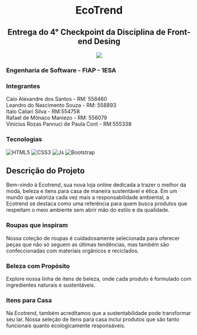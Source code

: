 <h1 align="center">EcoTrend</h1>

<h2 align="center">Entrega do 4° Checkpoint da Disciplina de Front-end Desing</h2>

<div align="center">
  <img src="images/logo_b.jpg">
</div>

### Engenharia de Software - FIAP - 1ESA
### Integrantes
Caio Alexandre dos Santos - RM: 558460<br>
Leandro do Nascimento Souza - RM: 558893<br>
Italo Caliari Silva - RM:554758<br>
Rafael de Mônaco Maniezo - RM: 556079<br>
Vinicius Rozas Pannuci de Paula Cont - RM:555338

### Tecnologias
![HTML5](https://img.shields.io/badge/HTML5-E34F26?style=for-the-badge&logo=html5&logoColor=white)
![CSS3](https://img.shields.io/badge/CSS3-1572B6?style=for-the-badge&logo=css3&logoColor=white)
![Js](https://img.shields.io/badge/JavaScript-F7DF1E?style=for-the-badge&logo=javascript&logoColor=black)
![Bootstrap](https://img.shields.io/badge/Bootstrap-563D7C?style=for-the-badge&logo=bootstrap&logoColor=white)

## Descrição do Projeto
Bem-vindo à Ecotrend, sua nova loja online dedicada a trazer o melhor da moda, beleza e itens para casa de maneira sustentável e ética. Em um mundo que valoriza cada vez mais a responsabilidade ambiental, a Ecotrend se destaca como uma referência para quem busca produtos que respeitam o meio ambiente sem abrir mão do estilo e da qualidade.

### Roupas que inspiram
Nossa coleção de roupas é cuidadosamente selecionada para oferecer peças que não só seguem as últimas tendências, mas também são confeccionadas com materiais orgânicos e reciclados.

### Beleza com Propósito
Explore nossa linha de itens de beleza, onde cada produto é formulado com ingredientes naturais e sustentáveis.

### Itens para Casa
Na Ecotrend, também acreditamos que a sustentabilidade pode transformar seu lar. Nossa seleção de itens para casa inclui produtos que são tanto funcionais quanto ecologicamente responsáveis.